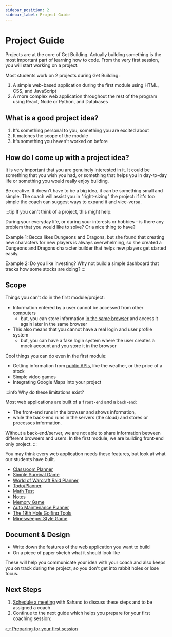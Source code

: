 ```yaml
---
sidebar_position: 2
sidebar_label: Project Guide
---
```


# Project Guide

Projects are at the core of Get Building. Actually building something is the most important part of learning how to code. From the very first session, you will start working on a project.

Most students work on 2 projects during Get Building:

1. A simple web-based application during the first module using HTML, CSS, and JavaScript
2. A more complex web application throughout the rest of the program using React, Node or Python, and Databases

## What is a good project idea?

1. It's something personal to you, something you are excited about
2. It matches the scope of the module
3. It's something you haven't worked on before

## How do I come up with a project idea?

It is very important that you are genuinely interested in it. It could be something that you wish you had, or something that helps you in day-to-day life or something you would really enjoy building.

Be creative. It doesn't have to be a big idea, it can be something small and simple. The coach will assist you in "right-sizing" the project: if it's too simple the coach can suggest ways to expand it and vice-versa.

:::tip
If you can't think of a project, this might help:

During your everyday life, or during your interests or hobbies - is there any problem that you would like to solve? Or a nice thing to have?

Example 1: Becca likes Dungeons and Dragons, but she found that creating new characters for new players is always overwhelming, so she created a Dungeons and Dragons character builder that helps new players get started easily.

Example 2: Do you like investing? Why not build a simple dashboard that tracks how some stocks are doing?
:::

## Scope

Things you can't do in the first module/project:

- Information entered by a user cannot be accessed from other computers
  - but, you can store information [in the same browser](https://javascript.info/localstorage) and access it again later in the same browser
- This also means that you cannot have a real login and user profile system
  - but, you can have a fake login system where the user creates a mock account and you store it in the browser

Cool things you can do even in the first module:

- Getting information from [public APIs](https://www.google.com/search?q=Public+APIs), like the weather, or the price of a stock
- Simple video games
- Integrating Google Maps into your project

:::info
Why do these limitations exist?

Most web applications are built of a `front-end` and a `back-end`:

- The front-end runs in the browser and shows information,
- while the back-end runs in the servers (the cloud) and stores or processes information.

Without a back-end/server, we are not able to share information between different browsers and users. In the first module, we are building front-end only project.
:::

You may think every web application needs these features, but look at what our students have built.

- [Classroom Planner](https://chadmroberts88.github.io/classroom-planner/)
- [Simple Survival Game](https://hello-world-software-studios.github.io/lumberdome/)
- [World of Warcraft Raid Planner](https://danieltstoyles.github.io/wowprojectone/)
- [Todo/Planner](https://millerm30.github.io/todo/)
- [Math Test](https://zephyr709.github.io/MathMountain/)
- [Notes](https://parrottjrs.github.io/totes-mcnotes/)
- [Memory Game](https://btremb.github.io/Memory-Test-Project/)
- [Auto Maintenance Planner](https://SamTessier.github.io/Maintenance-Planner/)
- [The 19th Hole Golfing Tools](https://mpack89.github.io/)
- [Minesweeper Style Game](https://marktaylor7.github.io/KaboomBeach/)

## Document & Design

- Write down the features of the web application you want to build
- On a piece of paper sketch what it should look like

These will help you communicate your idea with your coach and also keeps you on track during the project, so you don't get into rabbit holes or lose focus.

## Next Steps

1. [Schedule a meeting](https://calendly.com/_sahand/30-minute) with Sahand to discuss these steps and to be assigned a coach
2. Continue to the next guide which helps you prepare for your first coaching session:

[👉 Preparing for your first session](./preparations)
